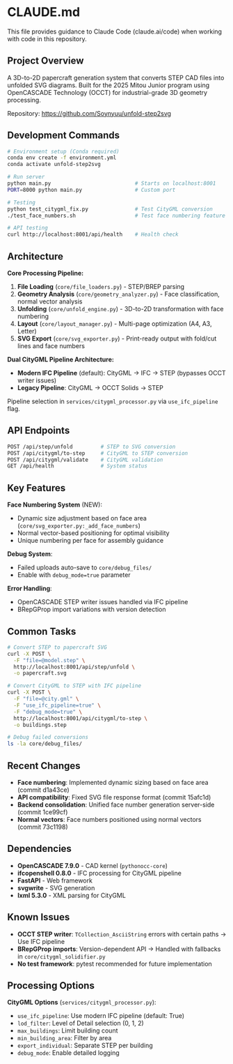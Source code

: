 # CLAUDE.md

This file provides guidance to Claude Code (claude.ai/code) when working with code in this repository.

## Project Overview

A 3D-to-2D papercraft generation system that converts STEP CAD files into unfolded SVG diagrams. Built for the 2025 Mitou Junior program using OpenCASCADE Technology (OCCT) for industrial-grade 3D geometry processing.

Repository: https://github.com/Soynyuu/unfold-step2svg

## Development Commands

```bash
# Environment setup (Conda required)
conda env create -f environment.yml
conda activate unfold-step2svg

# Run server
python main.py                           # Starts on localhost:8001
PORT=8000 python main.py                 # Custom port

# Testing
python test_citygml_fix.py               # Test CityGML conversion
./test_face_numbers.sh                   # Test face numbering feature

# API testing
curl http://localhost:8001/api/health    # Health check
```

## Architecture

**Core Processing Pipeline:**
1. **File Loading** (`core/file_loaders.py`) - STEP/BREP parsing
2. **Geometry Analysis** (`core/geometry_analyzer.py`) - Face classification, normal vector analysis  
3. **Unfolding** (`core/unfold_engine.py`) - 3D-to-2D transformation with face numbering
4. **Layout** (`core/layout_manager.py`) - Multi-page optimization (A4, A3, Letter)
5. **SVG Export** (`core/svg_exporter.py`) - Print-ready output with fold/cut lines and face numbers

**Dual CityGML Pipeline Architecture:**
- **Modern IFC Pipeline** (default): CityGML → IFC → STEP (bypasses OCCT writer issues)
- **Legacy Pipeline**: CityGML → OCCT Solids → STEP

Pipeline selection in `services/citygml_processor.py` via `use_ifc_pipeline` flag.

## API Endpoints

```bash
POST /api/step/unfold         # STEP to SVG conversion
POST /api/citygml/to-step     # CityGML to STEP conversion  
POST /api/citygml/validate    # CityGML validation
GET /api/health               # System status
```

## Key Features

**Face Numbering System** (NEW):
- Dynamic size adjustment based on face area (`core/svg_exporter.py:_add_face_numbers`)
- Normal vector-based positioning for optimal visibility
- Unique numbering per face for assembly guidance

**Debug System**:
- Failed uploads auto-save to `core/debug_files/`
- Enable with `debug_mode=true` parameter

**Error Handling**:
- OpenCASCADE STEP writer issues handled via IFC pipeline
- BRepGProp import variations with version detection

## Common Tasks

```bash
# Convert STEP to papercraft SVG
curl -X POST \
  -F "file=@model.step" \
  http://localhost:8001/api/step/unfold \
  -o papercraft.svg

# Convert CityGML to STEP with IFC pipeline
curl -X POST \
  -F "file=@city.gml" \
  -F "use_ifc_pipeline=true" \
  -F "debug_mode=true" \
  http://localhost:8001/api/citygml/to-step \
  -o buildings.step

# Debug failed conversions
ls -la core/debug_files/
```

## Recent Changes

- **Face numbering**: Implemented dynamic sizing based on face area (commit d1a43ce)
- **API compatibility**: Fixed SVG file response format (commit 15afc1d)  
- **Backend consolidation**: Unified face number generation server-side (commit 1ce99cf)
- **Normal vectors**: Face numbers positioned using normal vectors (commit 73c1198)

## Dependencies

- **OpenCASCADE 7.9.0** - CAD kernel (`pythonocc-core`)
- **ifcopenshell 0.8.0** - IFC processing for CityGML pipeline
- **FastAPI** - Web framework
- **svgwrite** - SVG generation
- **lxml 5.3.0** - XML parsing for CityGML

## Known Issues

- **OCCT STEP writer**: `TCollection_AsciiString` errors with certain paths → Use IFC pipeline
- **BRepGProp imports**: Version-dependent API → Handled with fallbacks in `core/citygml_solidifier.py`
- **No test framework**: pytest recommended for future implementation

## Processing Options

**CityGML Options** (`services/citygml_processor.py`):
- `use_ifc_pipeline`: Use modern IFC pipeline (default: True)
- `lod_filter`: Level of Detail selection (0, 1, 2)
- `max_buildings`: Limit building count
- `min_building_area`: Filter by area
- `export_individual`: Separate STEP per building
- `debug_mode`: Enable detailed logging